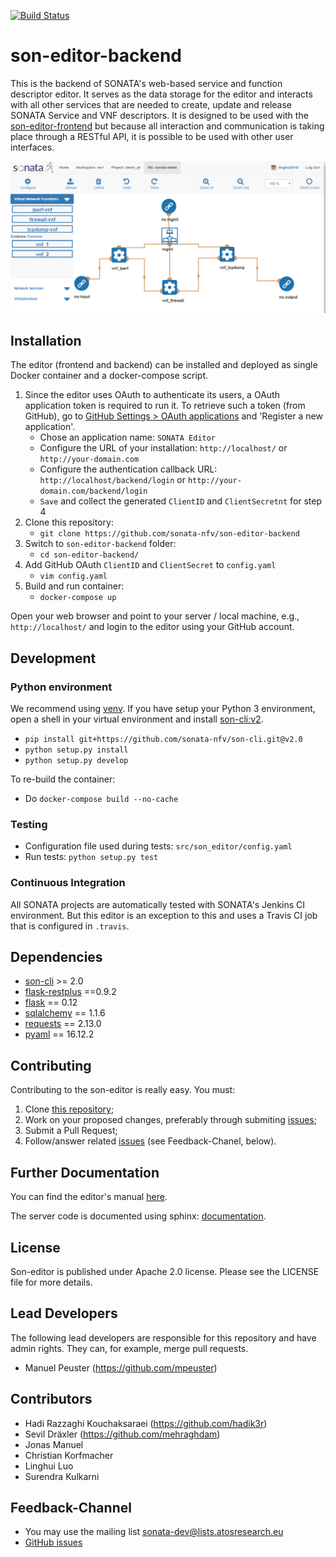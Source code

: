 [![Build Status](https://travis-ci.org/sonata-nfv/son-editor-backend.svg?branch=master)](https://travis-ci.org/sonata-nfv/son-editor-backend.svg?branch=master)


# son-editor-backend

This is the backend of SONATA's web-based service and function descriptor editor. It serves as the data storage for the editor and interacts with all other services that are needed to create, update and release SONATA Service and VNF descriptors. It is designed to be used with the [son-editor-frontend](https://github.com/sonata-nfv/son-editor-frontend) but because all interaction and communication is taking place through a RESTful API, it is possible to be used with other user interfaces.

![son-editor screenshot](https://github.com/sonata-nfv/son-editor-frontend/raw/master/screenshot_network_editor.png "Screenshot of son-editor's NSD editor view")

## Installation

The editor (frontend and backend) can be installed and deployed as single Docker container and a docker-compose script.

1. Since the editor uses OAuth to authenticate its users, a OAuth application token is required to run it. To retrieve such a token (from GitHub), go to [GitHub Settings > OAuth applications](https://github.com/settings/developers) and 'Register a new application'.
    * Chose an application name: `SONATA Editor`
    * Configure the URL of your installation: `http://localhost/` or `http://your-domain.com`
    * Configure the authentication callback URL: `http://localhost/backend/login` or `http://your-domain.com/backend/login`
    * `Save` and collect the generated `ClientID` and `ClientSecretnt` for step 4
2. Clone this repository:
    * `git clone https://github.com/sonata-nfv/son-editor-backend`
3. Switch to `son-editor-backend` folder:
    * `cd son-editor-backend/`
4. Add GitHub OAuth `ClientID` and `ClientSecret` to `config.yaml`
    * `vim config.yaml`
5. Build and run container:
    * `docker-compose up`

Open your web browser and point to your server / local machine, e.g., `http://localhost/` and login to the editor using your GitHub account.

## Development

### Python environment
We recommend using [venv](https://docs.python.org/dev/tutorial/venv.html). If you have setup your Python 3 environment, open a shell in your virtual environment
and install [son-cli:v2](https://github.com/sonata-nfv/son-cli/tree/v2.0).

* `pip install git+https://github.com/sonata-nfv/son-cli.git@v2.0`
* `python setup.py install`
* `python setup.py develop`

To re-build the container:

* Do `docker-compose build --no-cache`

### Testing

* Configuration file used during tests: `src/son_editor/config.yaml`
* Run tests: `python setup.py test`

### Continuous Integration

All SONATA projects are automatically tested with SONATA's Jenkins CI environment. But this editor is an exception to this and uses a Travis CI job that is configured in `.travis`.

## Dependencies

* [son-cli](https://github.com/sonata-nfv/son-cli) >= 2.0
* [flask-restplus](https://pypi.python.org/pypi/flask-restplus) ==0.9.2
* [flask](https://pypi.python.org/pypi/Flask) == 0.12
* [sqlalchemy](https://pypi.python.org/pypi/SQLAlchemy) == 1.1.6
* [requests](https://pypi.python.org/pypi/requests) == 2.13.0
* [pyaml](https://pypi.python.org/pypi/pyaml) == 16.12.2

## Contributing

Contributing to the son-editor is really easy. You must:

1. Clone [this repository](http://github.com/sonata-nfv/son-editor-backend);
2. Work on your proposed changes, preferably through submiting [issues](https://github.com/sonata-nfv/son-editor-backend/issues);
3. Submit a Pull Request;
4. Follow/answer related [issues](https://github.com/sonata-nfv/son-editor-backend/issues) (see Feedback-Chanel, below).

## Further Documentation

You can find the editor's manual [here](https://github.com/sonata-nfv/son-editor-backend/raw/master/technical_document_editor.pdf).

The server code is documented using sphinx: [documentation](https://cn-upb.github.io/upb-son-editor-backend/).

## License

Son-editor is published under Apache 2.0 license. Please see the LICENSE file for more details.

## Lead Developers

The following lead developers are responsible for this repository and have admin rights. They can, for example, merge pull requests.

* Manuel Peuster (https://github.com/mpeuster)

## Contributors

* Hadi Razzaghi Kouchaksaraei (https://github.com/hadik3r)
* Sevil Dräxler (https://github.com/mehraghdam)
* Jonas Manuel
* Christian Korfmacher
* Linghui Luo
* Surendra Kulkarni


## Feedback-Channel

* You may use the mailing list [sonata-dev@lists.atosresearch.eu](mailto:sonata-dev@lists.atosresearch.eu)
* [GitHub issues](https://github.com/sonata-nfv/son-editor-backend/issues)

